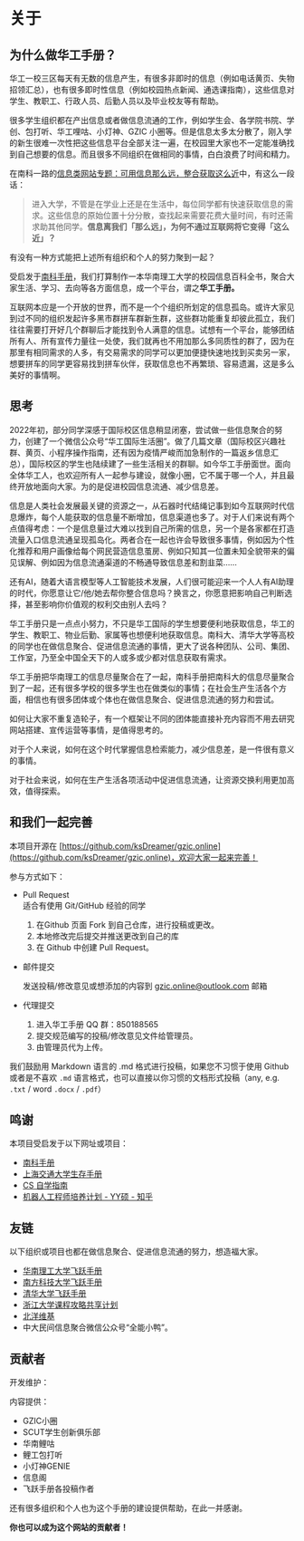 # 关于

## 为什么做华工手册？

华工一校三区每天有无数的信息产生，有很多非即时的信息（例如电话黄页、失物招领汇总），也有很多即时性信息（例如校园热点新闻、通选课指南），这些信息对学生、教职工、行政人员、后勤人员以及毕业校友等有帮助。

很多学生组织都在产出信息或者做信息流通的工作，例如学生会、各学院书院、学创、包打听、华工哩咕、小灯神、GZIC 小圈等。但是信息太多太分散了，刚入学的新生很难一次性把这些信息平台全部关注一遍，在校园里大家也不一定能准确找到自己想要的信息。而且很多不同组织在做相同的事情，白白浪费了时间和精力。

在南科一路的[信息类网站专题：可用信息那么远，整合获取这么近](https://nanke.suste.ch/2020/10/10/niko-museum-ten-websites-information-websites/)中，有这么一段话：

> 进入大学，不管是在学业上还是在生活中，每位同学都有快速获取信息的需求。这些信息的原始位置十分分散，查找起来需要花费大量时间，有时还需求助其他同学。**信息离我们「那么远」，为何不通过互联网将它变得「这么近」？**

有没有一种方式能把上述所有组织和个人的努力聚到一起？

受启发于[南科手册](https://sustech.online)，我们打算制作一本华南理工大学的校园信息百科全书，聚合大家生活、学习、去向等各方面信息，成一个平台，谓之**华工手册。**

互联网本应是一个开放的世界，而不是一个个组织所划定的信息孤岛。或许大家见到过不同的组织发起许多黑市群拼车群新生群，这些群功能重复却彼此孤立，我们往往需要打开好几个群聊后才能找到令人满意的信息。试想有一个平台，能够团结所有人、所有宣传力量往一处使，我们就再也不用加那么多同质性的群了，因为在那里有相同需求的人多，有交易需求的同学可以更加便捷快速地找到买卖另一家，想要拼车的同学更容易找到拼车伙伴，获取信息也不再繁琐、容易遗漏，这是多么美好的事情啊。

## 思考

2022年初，部分同学深感于国际校区信息稍显闭塞，尝试做一些信息聚合的努力，创建了一个微信公众号“华工国际生活圈”。做了几篇文章（国际校区兴趣社群、黄页、小程序操作指南，还有因为疫情严峻而加急制作的一篇返乡信息汇总），国际校区的学生也陆续建了一些生活相关的群聊。如今华工手册面世。面向全体华工人，也欢迎所有人一起参与建设，就像小圈，它不属于哪一个人，并且最终开放地面向大家。为的是促进校园信息流通、减少信息差。

信息是人类社会发展最关键的资源之一，从石器时代结绳记事到如今互联网时代信息爆炸，每个人能获取的信息量不断增加，信息渠道也多了。对于人们来说有两个点值得考虑：一个是信息量过大难以找到自己所需的信息，另一个是各家都在打造流量入口信息流通呈现孤岛化。两者合在一起也许会导致很多事情，例如因为个性化推荐和用户画像给每个网民营造信息茧房、例如只知其一位置未知全貌带来的偏见误解、例如因为信息流通渠道的不畅通导致信息差和割韭菜……

还有AI，随着大语言模型等人工智能技术发展，人们很可能迎来一个人人有AI助理的时代，你愿意让它/他/她去帮你整合信息吗？换言之，你愿意把影响自己判断选择，甚至影响你价值观的权利交由别人去吗？

华工手册只是一点点小努力，不只是华工国际的学生想要便利地获取信息，华工的学生、教职工、物业后勤、家属等也想便利地获取信息。南科大、清华大学等高校的同学也在做信息聚合、促进信息流通的事情，更大了说各种团队、公司、集团、工作室，乃至全中国全天下的人或多或少都对信息获取有需求。

华工手册把华南理工的信息尽量聚合在了一起，南科手册把南科大的信息尽量聚合到了一起，还有很多学校的很多学生也在做类似的事情；在社会生产生活各个方面，相信也有很多团体或个体也在做信息聚合、促进信息流通的努力和尝试。

如何让大家不重复造轮子，有一个框架让不同的团体能直接补充内容而不用去研究网站搭建、宣传运营等事情，是值得思考的。

对于个人来说，如何在这个时代掌握信息检索能力，减少信息差，是一件很有意义的事情。

对于社会来说，如何在生产生活各项活动中促进信息流通，让资源交换利用更加高效，值得探索。

## 和我们一起完善

本项目开源在 [https://github.com/ksDreamer/gzic.online](https://github.com/ksDreamer/gzic.online)，欢迎大家一起来完善！

参与方式如下：

* Pull Request\
  适合有使用 Git/GitHub 经验的同学
  1. 在Github 页面 Fork 到自己仓库，进行投稿或更改。
  2. 本地修改完后提交并推送更改到自己的库
  3. 在 Github 中创建 Pull Request。
*   邮件提交

    发送投稿/修改意见或想添加的内容到 gzic.online@outlook.com 邮箱
* 代理提交
  1. 进入华工手册 QQ 群：850188565
  2. 提交规范编写的投稿/修改意见文件给管理员。
  3. 由管理员代为上传。

我们鼓励用 Markdown 语言的 .md 格式进行投稿，如果您不习惯于使用 Github 或者是不喜欢 `.md` 语言格式，也可以直接以你习惯的文档形式投稿（any, e.g. `.txt` / word `.docx` / `.pdf`）

## 鸣谢

本项目受启发于以下网址或项目：

* [南科手册](https://sustech.online/)
* [上海交通大学生存手册](https://survivesjtu.gitbook.io/survivesjtumanual)
* [CS 自学指南](https://csdiy.wiki/)
* [机器人工程师培养计划 - YY硕 - 知乎](https://zhuanlan.zhihu.com/p/22266788)

## 友链

以下组织或项目也都在做信息聚合、促进信息流通的努力，想造福大家。

* [华南理工大学飞跃手册](https://kevincats-organization.gitbook.io/flying.gzic.online/)
* [南方科技大学飞跃手册](https://sustech-application.com/)
* [清华大学飞跃手册](https://feiyue.online/)
* [浙江大学课程攻略共享计划](https://qsctech.github.io/zju-icicles/)
* [北洋维基](https://wiki.tjubot.cn/)
* 中大民间信息聚合微信公众号“全能小鸭”。

## 贡献者

开发维护：

内容提供：

* GZIC小圈
* SCUT学生创新俱乐部
* 华南鲤咕
* 鲤工包打听
* 小灯神GENIE
* 信息阁
* 飞跃手册各投稿作者

还有很多组织和个人也为这个手册的建设提供帮助，在此一并感谢。

**你也可以成为这个网站的贡献者！**
